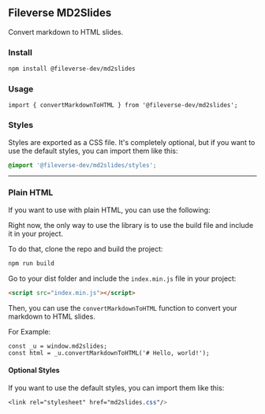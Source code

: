 ## Fileverse MD2Slides

Convert markdown to HTML slides.

### Install

```bash
npm install @fileverse-dev/md2slides
```


### Usage

```tsx
import { convertMarkdownToHTML } from '@fileverse-dev/md2slides';
```

### Styles

Styles are exported as a CSS file. It's completely optional, but if you want to use the default styles, you can import them like this:

```css
@import '@fileverse-dev/md2slides/styles';
```

--------------------------------

### Plain HTML

If you want to use with plain HTML, you can use the following:

Right now, the only way to use the library is to use the build file and include it in your project.

To do that, clone the repo and build the project:

```bash 
npm run build
```

Go to your dist folder and include the `index.min.js` file in your project:

```html
<script src="index.min.js"></script>
```

Then, you can use the `convertMarkdownToHTML` function to convert your markdown to HTML slides.

For Example:

```tsx
const _u = window.md2slides;
const html = _u.convertMarkdownToHTML('# Hello, world!');
```

#### Optional Styles

If you want to use the default styles, you can import them like this:

```css
<link rel="stylesheet" href="md2slides.css"/>
```